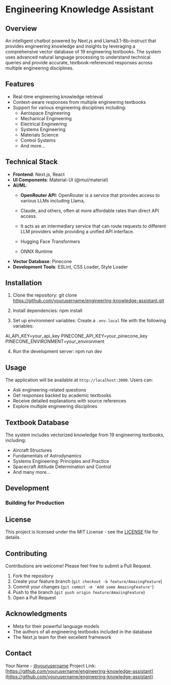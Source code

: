 # Engineering Knowledge Assistant

## Overview
An intelligent chatbot powered by Next.js and Llama3.1-8b-instruct that provides engineering knowledge and insights by leveraging a comprehensive vector database of 19 engineering textbooks. The system uses advanced natural language processing to understand technical queries and provide accurate, textbook-referenced responses across multiple engineering disciplines.

## Features
- Real-time engineering knowledge retrieval
- Context-aware responses from multiple engineering textbooks
- Support for various engineering disciplines including:
  - Aerospace Engineering
  - Mechanical Engineering
  - Electrical Engineering
  - Systems Engineering
  - Materials Science
  - Control Systems
  - And more...

## Technical Stack
- **Frontend**: Next.js, React
- **UI Components**: Material-UI (@mui/material)
- **AI/ML**: 
  - **OpenRouter API:** OpenRouter is a service that provides access to various LLMs including Llama,
  -  Claude, and others, often at more affordable rates than direct API access.
  -  It acts as an intermediary service that can route requests to different LLM providers while providing a unified API interface.
    
  - Hugging Face Transformers
  - ONNX Runtime
- **Vector Database**: Pinecone
- **Development Tools**: ESLint, CSS Loader, Style Loader

## Installation

1. Clone the repository: git clone https://github.com/yourusername/engineering-knowledge-assistant.git


2. Install dependencies: npm install


3. Set up environment variables:
Create a `.env.local` file with the following variables:

AI_API_KEY=your_api_key
PINECONE_API_KEY=your_pinecone_key
PINECONE_ENVIRONMENT=your_environment


4. Run the development server:  npm run dev



## Usage
The application will be available at `http://localhost:3000`. Users can:
- Ask engineering-related questions
- Get responses backed by academic textbooks
- Receive detailed explanations with source references
- Explore multiple engineering disciplines

## Textbook Database
The system includes vectorized knowledge from 19 engineering textbooks, including:
- Aircraft Structures
- Fundamentals of Astrodynamics
- Systems Engineering: Principles and Practice
- Spacecraft Attitude Determination and Control
- And many more...

## Development

### Building for Production




















## License
This project is licensed under the MIT License - see the [LICENSE](LICENSE) file for details.

## Contributing
Contributions are welcome! Please feel free to submit a Pull Request.

1. Fork the repository
2. Create your feature branch (`git checkout -b feature/AmazingFeature`)
3. Commit your changes (`git commit -m 'Add some AmazingFeature'`)
4. Push to the branch (`git push origin feature/AmazingFeature`)
5. Open a Pull Request

## Acknowledgments
- Meta for their powerful language models
- The authors of all engineering textbooks included in the database
- The Next.js team for their excellent framework

## Contact
Your Name - [@yourusername](https://twitter.com/yourusername)
Project Link: [https://github.com/yourusername/engineering-knowledge-assistant](https://github.com/yourusername/engineering-knowledge-assistant)






